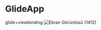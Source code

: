 # GlideApp
glide+viewbinding
![Ekran Görüntüsü (1412)](https://user-images.githubusercontent.com/76565172/181006778-5385f507-4061-4ec3-a5a5-24f911655776.png)
